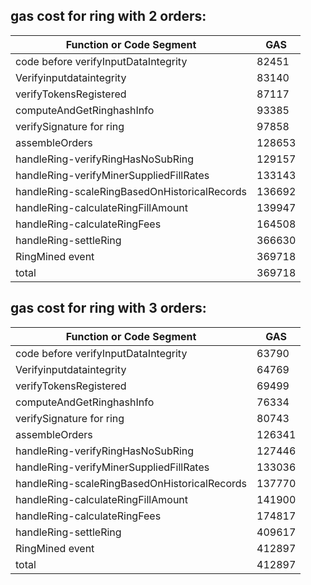 ## gas cost for ring with 2 orders:  
    
| Function or Code Segment                     | GAS    |
| ------                                       | ------ |
| code before verifyInputDataIntegrity         | 82451  |
| Verifyinputdataintegrity                     | 83140  |
| verifyTokensRegistered                       | 87117  |
| computeAndGetRinghashInfo                    | 93385  |
| verifySignature for ring                     | 97858  |
| assembleOrders                               | 128653 |
| handleRing-verifyRingHasNoSubRing            | 129157 |
| handleRing-verifyMinerSuppliedFillRates      | 133143 |
| handleRing-scaleRingBasedOnHistoricalRecords | 136692 |
| handleRing-calculateRingFillAmount           | 139947 |
| handleRing-calculateRingFees                 | 164508 |
| handleRing-settleRing                        | 366630 |
| RingMined event                              | 369718 |
| total                                        | 369718 |


## gas cost for ring with 3 orders:  
    
| Function or Code Segment                     | GAS    |
| ------                                       | ------ |
| code before verifyInputDataIntegrity         | 63790  |
| Verifyinputdataintegrity                     | 64769  |
| verifyTokensRegistered                       | 69499  |
| computeAndGetRinghashInfo                    | 76334  |
| verifySignature for ring                     | 80743  |
| assembleOrders                               | 126341 |
| handleRing-verifyRingHasNoSubRing            | 127446 |
| handleRing-verifyMinerSuppliedFillRates      | 133036 |
| handleRing-scaleRingBasedOnHistoricalRecords | 137770 |
| handleRing-calculateRingFillAmount           | 141900 |
| handleRing-calculateRingFees                 | 174817 |
| handleRing-settleRing                        | 409617 |
| RingMined event                              | 412897 |
| total                                        | 412897 |
    
